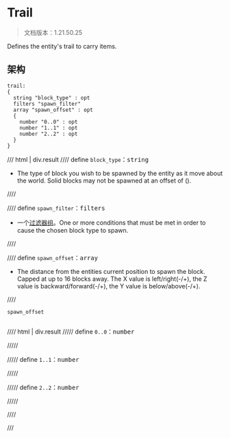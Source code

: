 # Trail

> 文档版本：1.21.50.25

Defines the entity's trail to carry items.

## 架构

```mcschema
trail:
{
  string "block_type" : opt
  filters "spawn_filter"
  array "spawn_offset" : opt
  {
    number "0..0" : opt
    number "1..1" : opt
    number "2..2" : opt
  }
}

```

/// html | div.result
//// define
`block_type`：<samp>string</samp>

- The type of block you wish to be spawned by the entity as it move about the world. Solid blocks may not be spawned at an offset of ().


////


//// define
`spawn_filter`：<samp>filters</samp>

- 一个[过滤器组](../filter.md)。One or more conditions that must be met in order to cause the chosen block type to spawn.


////


//// define
`spawn_offset`：<samp>array</samp>

- The distance from the entities current position to spawn the block. Capped at up to 16 blocks away. The X value is left/right(-/+), the Z value is backward/forward(-/+), the Y value is below/above(-/+).


////

<div class="language-text highlight"><span class="filename"><code>spawn_offset</code></span><pre id="__code_1"><span></span></pre></div>

//// html | div.result
///// define
`0..0`：<samp>number</samp>


/////


///// define
`1..1`：<samp>number</samp>


/////


///// define
`2..2`：<samp>number</samp>


/////


////


///

